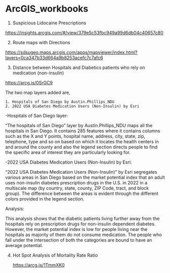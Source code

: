# ArcGIS_workbooks

1. Suspicious Lidocaine Prescriptions

https://insights.arcgis.com/#/view/379e5c53fbc949a99d6db04c40657c80

2. Route maps with Directions

https://sdsugeo.maps.arcgis.com/apps/mapviewer/index.html?layers=0ca347b33d664a9b8253acefc7c7afc6

3. Distance between Hospitals and Diabetics patients who rely on medication (non-insulin)
   
https://arcg.is/0SrGC9

The two map layers added are,

	1. Hospitals of San Diego by Austin.Phillips_NDU
	2. 2022 USA Diabetes Medication Users (Non-Insulin) by Esri

-Hospitals of San Diego layer:

“The hospitals of San Diego” layer by Austin.Phillips_NDU maps all the hospitals in San Diego. It contains 285 features where it contains columns such as the X and Y points, hospital name, address, city, state, zip, telephone, type and so on based on which it locates the health centers in and around the county and also the legend section directs people to find the specific area of interest they are particularly looking for.

-2022 USA Diabetes Medication Users (Non-Insulin) by Esri: 


“2022 USA Diabetes Medication Users (Non-Insulin)” by Esri segregates various areas in San Diego based on the market potential index that an adult uses non-insulin diabetes prescription drugs in the U.S. in 2022 in a multiscale map (by country, state, county, ZIP Code, tract, and block group). The difference between the areas is evident through the different colors provided in the legend section.

Analysis: 

This analysis shows that the diabetic patients living further away from the hospitals rely on prescription drugs for non-insulin dependent diabetes. However, the market potential index is low for people living near the hospitals as majority of them do not consume medication.  The people who fall under the intersection of both the categories are bound to have an average potential.

4. Hot Spot Analysis of Mortality Rate Ratio

   https://arcg.is/1TmmXK0
   

